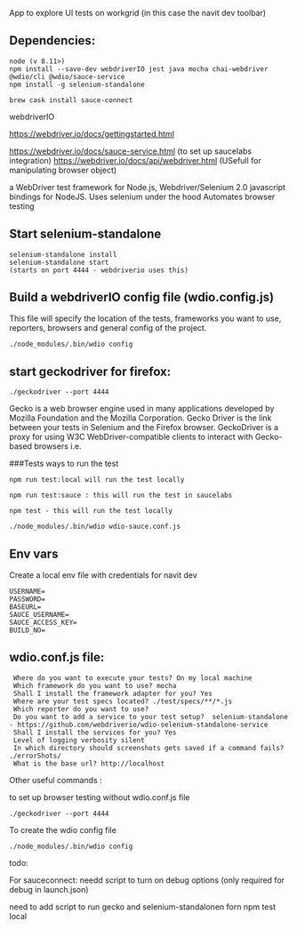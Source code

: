 
App to explore UI tests on workgrid (in this case the navit dev toolbar)

## Dependencies:
```
node (v 8.11>)
npm install --save-dev webdriverIO jest java mocha chai-webdriver @wdio/cli @wdio/sauce-service
npm install -g selenium-standalone

brew cask install sauce-connect
```
webdriverIO

https://webdriver.io/docs/gettingstarted.html 

https://webdriver.io/docs/sauce-service.html (to set up saucelabs integration)
https://webdriver.io/docs/api/webdriver.html (USefull for manipulating browser object)

a WebDriver test framework for Node.js, Webdriver/Selenium 2.0 javascript bindings for NodeJS.
Uses selenium under the hood
Automates browser testing


## Start selenium-standalone
```
selenium-standalone install
selenium-standalone start
(starts on port 4444 - webdriverio uses this)
```
## Build a webdriverIO config file (wdio.config.js)
This file will specify the location of the tests, frameworks you want to use, reporters, browsers and general config of the project.
```
./node_modules/.bin/wdio config
```
## start geckodriver for firefox:
 ```
 ./geckodriver --port 4444
```

Gecko is a web browser engine used in many applications developed by Mozilla Foundation and the Mozilla Corporation. Gecko Driver is the link between your tests in Selenium and the Firefox browser. GeckoDriver is a proxy for using W3C WebDriver-compatible clients to interact with Gecko-based browsers i.e.

###Tests
ways to run the test

``` 
npm run test:local will run the test locally 

npm run test:sauce : this will run the test in saucelabs

npm test - this will run the test locally

./node_modules/.bin/wdio wdio-sauce.conf.js 
```
## Env vars
Create a local env file with credentials for navit dev
```
USERNAME=
PASSWORD=
BASEURL=
SAUCE_USERNAME=
SAUCE_ACCESS_KEY=
BUILD_NO=
```
## wdio.conf.js file:
```
 Where do you want to execute your tests? On my local machine
 Which framework do you want to use? mocha
 Shall I install the framework adapter for you? Yes
 Where are your test specs located? ./test/specs/**/*.js
 Which reporter do you want to use?
 Do you want to add a service to your test setup?  selenium-standalone - https://github.com/webdriverio/wdio-selenium-standalone-service
 Shall I install the services for you? Yes
 Level of logging verbosity silent
 In which directory should screenshots gets saved if a command fails? ./errorShots/
 What is the base url? http://localhost
```
Other useful commands :

to set up browser testing without wdio.conf.js file
```
./geckodriver --port 4444
```

To create the wdio config file
```
./node_modules/.bin/wdio config
```
todo:

For sauceconnect:
needd script to turn on debug options (only required for debug in launch.json)

need to add script to run gecko and selenium-standalonen forn npm test local

